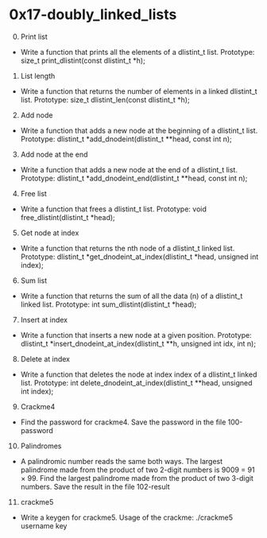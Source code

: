 # 0x17-doubly_linked_lists

0. Print list
- Write a function that prints all the elements of a dlistint_t list.
Prototype: size_t print_dlistint(const dlistint_t *h);

1. List length
- Write a function that returns the number of elements in a linked dlistint_t list.
Prototype: size_t dlistint_len(const dlistint_t *h);

2. Add node
- Write a function that adds a new node at the beginning of a dlistint_t list.
Prototype: dlistint_t *add_dnodeint(dlistint_t **head, const int n);

3. Add node at the end
- Write a function that adds a new node at the end of a dlistint_t list.
Prototype: dlistint_t *add_dnodeint_end(dlistint_t **head, const int n);

4. Free list
- Write a function that frees a dlistint_t list.
Prototype: void free_dlistint(dlistint_t *head);

5. Get node at index
- Write a function that returns the nth node of a dlistint_t linked list.
Prototype: dlistint_t *get_dnodeint_at_index(dlistint_t *head, unsigned int index);

6. Sum list
- Write a function that returns the sum of all the data (n) of a dlistint_t linked list.
Prototype: int sum_dlistint(dlistint_t *head);

7. Insert at index
- Write a function that inserts a new node at a given position.
Prototype: dlistint_t *insert_dnodeint_at_index(dlistint_t **h, unsigned int idx, int n);

8. Delete at index
- Write a function that deletes the node at index index of a dlistint_t linked list.
Prototype: int delete_dnodeint_at_index(dlistint_t **head, unsigned int index);

9. Crackme4
- Find the password for crackme4.
Save the password in the file 100-password

10. Palindromes
- A palindromic number reads the same both ways. The largest palindrome made from the product of two 2-digit numbers is 9009 = 91 × 99.
Find the largest palindrome made from the product of two 3-digit numbers.
Save the result in the file 102-result

11. crackme5
- Write a keygen for crackme5.
Usage of the crackme: ./crackme5 username key
